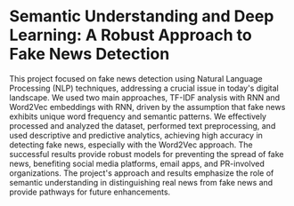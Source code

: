 # Semantic Understanding and Deep Learning: A Robust Approach to Fake News Detection

This project focused on fake news detection using Natural Language Processing (NLP) techniques, addressing a crucial issue in today's digital landscape. We used two main approaches, TF-IDF analysis with RNN and Word2Vec embeddings with RNN, driven by the assumption that fake news exhibits unique word frequency and semantic patterns. We effectively processed and analyzed the dataset, 
performed text preprocessing, and used descriptive and predictive analytics, achieving high accuracy in detecting fake news, especially with the Word2Vec approach. The successful 
results provide robust models for preventing the spread of fake news, benefiting social media platforms, email apps, and PR-involved organizations. The project's approach and results 
emphasize the role of semantic understanding in distinguishing real news from fake news and provide pathways for future enhancements.
